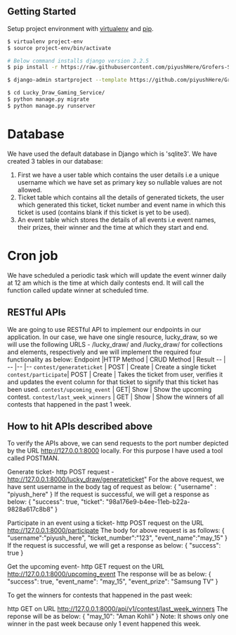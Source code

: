 ## Getting Started

Setup project environment with [virtualenv](https://virtualenv.pypa.io) and [pip](https://pip.pypa.io).

```bash
$ virtualenv project-env
$ source project-env/bin/activate

# Below command installs django version 2.2.5
$ pip install -r https://raw.githubusercontent.com/piyushHere/Grofers-SDE-Assignment/master/requirements.txt

$ django-admin startproject --template https://github.com/piyushHere/Grofers-SDE-Assignment/archive/master.zip Lucky_Draw_Gaming_Service

$ cd Lucky_Draw_Gaming_Service/
$ python manage.py migrate
$ python manage.py runserver
```

# Database

We have used the default database in Django which is 'sqlite3'. We have created 3 tables in our database:
1) First we have a user table which contains the user details i.e a unique username which we have set as primary key so nullable values are not allowed.
2) Ticket table which contains all the details of generated tickets, the user which generated this ticket, ticket number and event name in which this ticket is used (contains blank if this ticket is yet to be used).
3) An event table which stores the details of all events i.e event names, their prizes, their winner and the time at which they start and end.

# Cron job 
We have scheduled a periodic task which will update the event winner daily at 12 am which is the time at which daily contests end.
It will call the function called update winner at scheduled time. 

## RESTful APIs

We are going to use RESTful API to implement our endpoints in our application. In our case, we have one single resource, lucky_draw, so we will use the following URLS - /lucky_draw/ and /lucky_draw/<str> for collections and elements, respectively and we will implement the required four functionality as below:
Endpoint |HTTP Method | CRUD Method | Result
-- | -- |-- |--
`contest/generateticket` | POST | Create | Create a single ticket 
`contest/participate`| POST | Create | Takes the ticket from user, verifies it and updates the event column for that ticket to signify that this ticket has been used.
`contest/upcoming_event` | GET| Show | Show the upcoming contest.
`contest/last_week_winners` | GET | Show | Show the winners of all contests that happened in the past 1 week.

## How to hit APIs described above

To verify the APIs above, we can send requests to the port number depicted by the URL http://127.0.0.1:8000 locally. For this purpose I have used a tool called POSTMAN.

Generate ticket-
http POST request -  http://127.0.0.1:8000/lucky_draw/generateticket"
For the above request, we have sent username in the body tag of request as below:
{
    "username" : "piyush_here"
}
If the request is successful, we will get a response as below:
{
    "success": true,
    "ticket": "98a176e9-b4ee-11eb-b22a-9828a617c8b8"
}

Participate in an event using a ticket-
http POST request on the URL http://127.0.0.1:8000/participate
The body for above request is as follows:
{
	"username":"piyush_here",
	"ticket_number":"123",
	"event_name":"may_15"
}
If the request is successful, we will get a response as below:
{
    "success": true
}

Get the upcoming event-
http GET request on the URL http://127.0.0.1:8000/upcoming_event
The response will be as below:
{
    "success": true,
    "event_name": "may_15",
    "event_prize": "Samsung TV"
}

To get the winners for contests that happened in the past week:

http GET on URL http://127.0.0.1:8000/api/v1/contest/last_week_winners
The reponse will be as below:
{
    "may_10": "Aman Kohli"
}
Note: It shows only one winner in the past week because only 1 event happened this week. 

